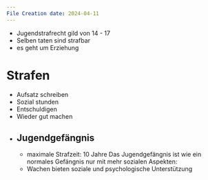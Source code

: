 ```yaml
---
File Creation date: 2024-04-11
---
```

- Jugendstrafrecht gild von 14 - 17
- Selben taten sind strafbar
- es geht um Erziehung
# Strafen
- Aufsatz schreiben
- Sozial stunden
- Entschuldigen
- Wieder gut machen
- ## Jugendgefängnis
	- maximale Strafzeit: 10 Jahre
	Das Jugendgefängnis ist wie ein normales Gefängnis nur mit mehr sozialen Aspekten:
	- Wachen bieten soziale und psychologische Unterstützung
